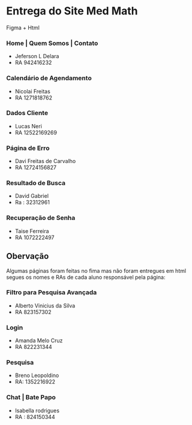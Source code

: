 # Entrega do Site Med Math
Figma + Html

### Home | Quem Somos | Contato
- Jeferson L Delara
- RA 942416232

### Calendário de Agendamento
- Nicolai Freitas
- RA 1271818762

### Dados Cliente
- Lucas Neri
- RA 12522169269

### Página de Erro
- Davi Freitas de Carvalho
- RA 12724156827

### Resultado de Busca
- David Gabriel
- Ra : 32312961

### Recuperação de Senha
- Taise Ferreira
- RA 1072222497

## Obervação

Algumas páginas foram feitas no fima mas não foram entregues em html segues os nomes e RAs de cada aluno responsável pela página:
### Filtro para Pesquisa Avançada
- Alberto Vinicius da Silva
- RA 823157302
 
### Login
- Amanda Melo Cruz
- RA 822231344

### Pesquisa
- Breno Leopoldino
- RA: 1352216922

### Chat | Bate Papo
- Isabella rodrigues
- RA : 824150344
